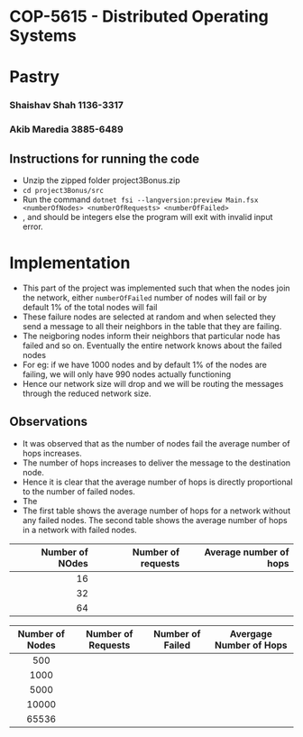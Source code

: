 # COP-5615 - Distributed Operating Systems

# Pastry

### Shaishav Shah 1136-3317
### Akib Maredia 3885-6489



## Instructions for running the code

* Unzip the zipped folder project3Bonus.zip 
* ```cd project3Bonus/src```
* Run the command ```dotnet fsi --langversion:preview Main.fsx <numberOfNodes> <numberOfRequests> <numberOfFailed>```
* <numberOfNode>, <numberOfRequests> and <numberOfFailed> should be integers else the program will exit with invalid input error.

# Implementation

* This part of the project was implemented such that when the nodes join the network, either `numberOfFailed` number of nodes will fail or by default 1% of the total nodes will fail
* These failure nodes are selected at random and when selected they send a message to all their neighbors in the table that they are failing.
* The neigboring nodes inform their neighbors that particular node has failed and so on. Eventually the entire network knows about the failed nodes
* For eg: if we have 1000 nodes and by default 1% of the nodes are failing, we will only have 990 nodes actually functioning
* Hence our network size will drop and we will be routing the messages through the reduced network size.

## Observations

* It was observed that as the number of nodes fail the average number of hops increases. 
* The number of hops increases to deliver the message to the destination node.
* Hence it is clear that the average number of hops is directly proportional to the number of failed nodes. 
* The 
* The first table shows the average number of hops for a network without any failed nodes. The second table shows the average number of hops in a network with failed nodes.

|Number of NOdes   |Number of requests   |Average number of hops   |
|--:|--:|--:|
| 16  |   |   |
| 32  |   |   |
| 64  |   |   |

|Number of Nodes   |Number of Requests   |Number of Failed   |Avergage Number of Hops   |
|:-:|:-:|:-:|:-:|
|500   |   |   |   |
|1000   |   |   |   |
|5000   |   |   |   |
|10000  |   |   |   |
|65536